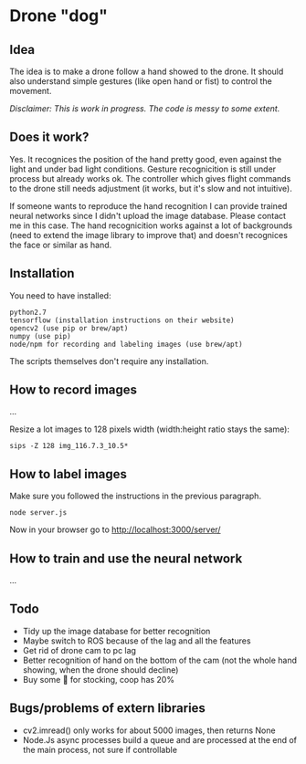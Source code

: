 # Drone "dog"

## Idea

The idea is to make a drone follow a hand showed to the drone. It should also understand simple gestures (like open hand or fist) to control the movement.

*Disclaimer: This is work in progress. The code is messy to some extent.*

## Does it work?

Yes. It recognices the position of the hand pretty good, even against the light and under bad light conditions. Gesture recognicition is still under process but already works ok. The controller which gives flight commands to the drone still needs adjustment (it works, but it's slow and not intuitive).

If someone wants to reproduce the hand recognition I can provide trained neural networks since I didn't upload the image database. Please contact me in this case. The hand recognicition works against a lot of backgrounds (need to extend the image library to improve that) and doesn't recognices the face or similar as hand.

## Installation

You need to have installed:
```
python2.7
tensorflow (installation instructions on their website)
opencv2 (use pip or brew/apt)
numpy (use pip)
node/npm for recording and labeling images (use brew/apt)
```

The scripts themselves don't require any installation.

## How to record images
...

Resize a lot images to 128 pixels width (width:height ratio stays the same):
```
sips -Z 128 img_116.7.3_10.5*
```

## How to label images

Make sure you followed the instructions in the previous paragraph.

```
node server.js
```
Now in your browser go to [http://localhost:3000/server/](http://localhost:3000/server/)


## How to train and use the neural network
...

## Todo

* Tidy up the image database for better recognition
* Maybe switch to ROS because of the lag and all the features 
* Get rid of drone cam to pc lag
* Better recognition of hand on the bottom of the cam (not the whole hand showing, when the drone should decline)
* Buy some 🍷 for stocking, coop has 20%

## Bugs/problems of extern libraries

* cv2.imread() only works for about 5000 images, then returns None
* Node.Js async processes build a queue and are processed at the end of the main process, not sure if controllable

